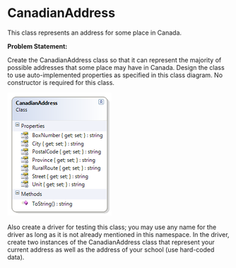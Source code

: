 ---
---
# CanadianAddress

This class represents an address for some place in Canada. 

**Problem Statement:**

Create the CanadianAddress class so that it can represent the majority of possible addresses that some place may have in Canada. Design the class to use auto-implemented properties as specified in this class diagram. No constructor is required for this class.

![CanadianAddress Class Diagram](C-CanadianAddress.png)
 
Also create a driver for testing this class; you may use any name for the driver as long as it is not already mentioned in this namespace. In the driver, create two instances of the CanadianAddress class that represent your current address as well as the address of your school (use hard-coded data). 
